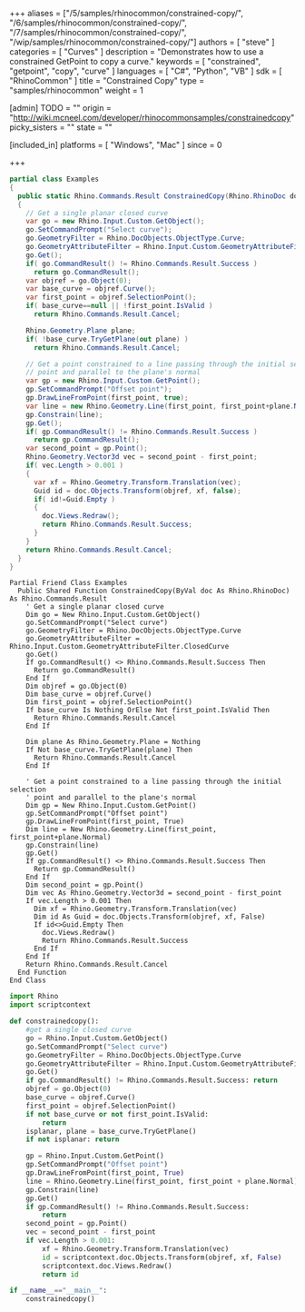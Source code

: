 +++
aliases = ["/5/samples/rhinocommon/constrained-copy/", "/6/samples/rhinocommon/constrained-copy/", "/7/samples/rhinocommon/constrained-copy/", "/wip/samples/rhinocommon/constrained-copy/"]
authors = [ "steve" ]
categories = [ "Curves" ]
description = "Demonstrates how to use a constrained GetPoint to copy a curve."
keywords = [ "constrained", "getpoint", "copy", "curve" ]
languages = [ "C#", "Python", "VB" ]
sdk = [ "RhinoCommon" ]
title = "Constrained Copy"
type = "samples/rhinocommon"
weight = 1

[admin]
TODO = ""
origin = "http://wiki.mcneel.com/developer/rhinocommonsamples/constrainedcopy"
picky_sisters = ""
state = ""

[included_in]
platforms = [ "Windows", "Mac" ]
since = 0

+++

<div class="codetab-content" id="cs">

```cs
partial class Examples
{
  public static Rhino.Commands.Result ConstrainedCopy(Rhino.RhinoDoc doc)
  {
    // Get a single planar closed curve
    var go = new Rhino.Input.Custom.GetObject();
    go.SetCommandPrompt("Select curve");
    go.GeometryFilter = Rhino.DocObjects.ObjectType.Curve;
    go.GeometryAttributeFilter = Rhino.Input.Custom.GeometryAttributeFilter.ClosedCurve;
    go.Get();
    if( go.CommandResult() != Rhino.Commands.Result.Success )
      return go.CommandResult();
    var objref = go.Object(0);
    var base_curve = objref.Curve();
    var first_point = objref.SelectionPoint();
    if( base_curve==null || !first_point.IsValid )
      return Rhino.Commands.Result.Cancel;

    Rhino.Geometry.Plane plane;
    if( !base_curve.TryGetPlane(out plane) )
      return Rhino.Commands.Result.Cancel;

    // Get a point constrained to a line passing through the initial selection
    // point and parallel to the plane's normal
    var gp = new Rhino.Input.Custom.GetPoint();
    gp.SetCommandPrompt("Offset point");
    gp.DrawLineFromPoint(first_point, true);
    var line = new Rhino.Geometry.Line(first_point, first_point+plane.Normal);
    gp.Constrain(line);
    gp.Get();
    if( gp.CommandResult() != Rhino.Commands.Result.Success )
      return gp.CommandResult();
    var second_point = gp.Point();
    Rhino.Geometry.Vector3d vec = second_point - first_point;
    if( vec.Length > 0.001 )
    {
      var xf = Rhino.Geometry.Transform.Translation(vec);
      Guid id = doc.Objects.Transform(objref, xf, false);
      if( id!=Guid.Empty )
      {
        doc.Views.Redraw();
        return Rhino.Commands.Result.Success;
      }
    }
    return Rhino.Commands.Result.Cancel;
  }
}
```

</div>


<div class="codetab-content" id="vb">

```vbnet
Partial Friend Class Examples
  Public Shared Function ConstrainedCopy(ByVal doc As Rhino.RhinoDoc) As Rhino.Commands.Result
	' Get a single planar closed curve
	Dim go = New Rhino.Input.Custom.GetObject()
	go.SetCommandPrompt("Select curve")
	go.GeometryFilter = Rhino.DocObjects.ObjectType.Curve
	go.GeometryAttributeFilter = Rhino.Input.Custom.GeometryAttributeFilter.ClosedCurve
	go.Get()
	If go.CommandResult() <> Rhino.Commands.Result.Success Then
	  Return go.CommandResult()
	End If
	Dim objref = go.Object(0)
	Dim base_curve = objref.Curve()
	Dim first_point = objref.SelectionPoint()
	If base_curve Is Nothing OrElse Not first_point.IsValid Then
	  Return Rhino.Commands.Result.Cancel
	End If

	Dim plane As Rhino.Geometry.Plane = Nothing
	If Not base_curve.TryGetPlane(plane) Then
	  Return Rhino.Commands.Result.Cancel
	End If

	' Get a point constrained to a line passing through the initial selection
	' point and parallel to the plane's normal
	Dim gp = New Rhino.Input.Custom.GetPoint()
	gp.SetCommandPrompt("Offset point")
	gp.DrawLineFromPoint(first_point, True)
	Dim line = New Rhino.Geometry.Line(first_point, first_point+plane.Normal)
	gp.Constrain(line)
	gp.Get()
	If gp.CommandResult() <> Rhino.Commands.Result.Success Then
	  Return gp.CommandResult()
	End If
	Dim second_point = gp.Point()
	Dim vec As Rhino.Geometry.Vector3d = second_point - first_point
	If vec.Length > 0.001 Then
	  Dim xf = Rhino.Geometry.Transform.Translation(vec)
	  Dim id As Guid = doc.Objects.Transform(objref, xf, False)
	  If id<>Guid.Empty Then
		doc.Views.Redraw()
		Return Rhino.Commands.Result.Success
	  End If
	End If
	Return Rhino.Commands.Result.Cancel
  End Function
End Class
```

</div>


<div class="codetab-content" id="py">

```python
import Rhino
import scriptcontext

def constrainedcopy():
    #get a single closed curve
    go = Rhino.Input.Custom.GetObject()
    go.SetCommandPrompt("Select curve")
    go.GeometryFilter = Rhino.DocObjects.ObjectType.Curve
    go.GeometryAttributeFilter = Rhino.Input.Custom.GeometryAttributeFilter.ClosedCurve
    go.Get()
    if go.CommandResult() != Rhino.Commands.Result.Success: return
    objref = go.Object(0)
    base_curve = objref.Curve()
    first_point = objref.SelectionPoint()
    if not base_curve or not first_point.IsValid:
        return
    isplanar, plane = base_curve.TryGetPlane()
    if not isplanar: return

    gp = Rhino.Input.Custom.GetPoint()
    gp.SetCommandPrompt("Offset point")
    gp.DrawLineFromPoint(first_point, True)
    line = Rhino.Geometry.Line(first_point, first_point + plane.Normal)
    gp.Constrain(line)
    gp.Get()
    if gp.CommandResult() != Rhino.Commands.Result.Success:
        return
    second_point = gp.Point()
    vec = second_point - first_point
    if vec.Length > 0.001:
        xf = Rhino.Geometry.Transform.Translation(vec)
        id = scriptcontext.doc.Objects.Transform(objref, xf, False)
        scriptcontext.doc.Views.Redraw()
        return id

if __name__=="__main__":
    constrainedcopy()
```

</div>
